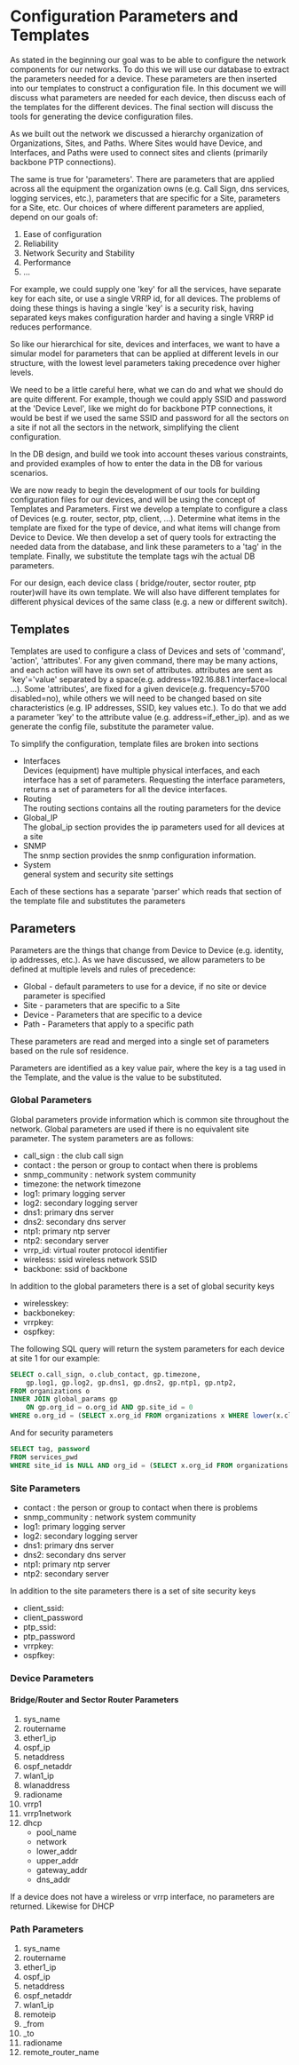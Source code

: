 # Configuration Parameters and Templates
As stated in the beginning our goal was to be able to configure the network components for our networks. 
To do this we will use our database to extract the parameters needed for a device. These parameters are
then inserted into our templates to construct a configuration file. In this document we will
discuss what parameters are needed for each device, then discuss each of the templates for 
the different devices. The final section will discuss the tools for generating the device
configuration files.

As we built out the network we discussed a hierarchy organization of Organizations, Sites, and Paths.
Where Sites would have Device, and Interfaces, and Paths were used to connect sites and clients (primarily
backbone PTP connections).

The same is true for 'parameters'. There are parameters that are applied across all the equipment the
organization owns (e.g. Call Sign, dns services, logging services, etc.), parameters that are specific for a Site,
parameters for a Site, etc. Our choices of where different parameters are applied, depend on
our goals of:
 1. Ease of configuration
 2. Reliability
 3. Network Security and Stability
 4. Performance
 5. ...

For example, we could supply one 'key' for all the services, have separate key for each site,
or use a single VRRP id, for all devices. The problems of doing these things is having a single
'key' is a security risk, having separated keys makes configuration harder and having a single
VRRP id reduces performance. 

So like our hierarchical for site, devices and interfaces, we want to have a simular model
for parameters that can be applied at different levels in our structure, with the lowest level 
parameters taking precedence over higher levels.

We need to be a little careful here, what we can do and what we should do are quite different. 
For example, though we could apply SSID and password at the 'Device Level',  like we might do for
backbone PTP connections, it would be best if we used the same SSID and password for all the 
sectors on a site if not all the sectors in the network, simplifying the client configuration.

In the DB design, and build we took into account theses various constraints, and provided examples
of how to enter the data in the DB for various scenarios.

We are now ready to begin the development of our tools for building configuration files for our 
devices, and will be using the concept of Templates and Parameters. First we develop a template 
to configure a class of Devices (e.g. router, sector, ptp, client, ...). Determine what items in the template
are fixed for the type of device, and what items will change from Device to Device. We then develop 
a set of query tools for extracting the needed data from the database, and link these parameters
to a 'tag' in the template. Finally, we substitute the template tags wih the actual DB parameters.

For our design, each device class ( bridge/router, sector router, ptp router)will have its 
own template. We will also have different templates for different physical devices of the same class
(e.g. a new or different switch).

## Templates
Templates are used to configure a class of Devices and sets of 'command', 'action', 'attributes'.
For any given command, there may be many actions, and each action will have its own set of attributes.
attributes are sent as 'key'='value' separated by a space(e.g. address=192.16.88.1  interface=local ...).
Some 'attributes', are fixed for a given device(e.g. frequency=5700 disabled=no), while others we 
will need to be changed based on site characteristics (e.g. IP addresses, SSID, key values etc.).
To do that we add a parameter 'key' to the attribute value (e.g. address=if_ether_ip). and as we
generate the config file, substitute the parameter value.

To simplify the configuration, template files are broken into sections

 * Interfaces  
Devices (equipment) have multiple physical interfaces, and each interface has a set of parameters.
Requesting the interface parameters, returns a set of parameters for all the device interfaces.
 * Routing  
The routing sections contains all the routing parameters for the device
 * Global_IP  
The global_ip section provides the ip parameters used for all devices at a site
 * SNMP  
The snmp section provides the snmp configuration information.
 * System  
general system and security site settings

Each of these sections has a separate 'parser' which reads that section of the template file and substitutes the
parameters

## Parameters
Parameters are the things that change from Device to Device (e.g. identity, ip addresses, etc.). As we have discussed, we allow 
parameters to be defined at multiple levels and rules of precedence:

 * Global - default parameters to use for a device, if no site or device parameter is specified
 * Site   - parameters that are specific to a Site
 * Device - Parameters that are specific to a device
 * Path   - Parameters that apply to a specific path

These parameters are read and merged into a single set of parameters based on the rule sof residence.

Parameters are identified as a key value pair, where the key is a tag used in the Template, 
and the value is the value to be substituted.



### Global Parameters
Global parameters provide information which is common site throughout the network. Global parameters
are used if there is no equivalent site parameter. 
The system parameters are as follows:
 * call_sign : the club call sign
 * contact : the person or group to contact when there is problems
 * snmp_community : network system community
 * timezone: the network timezone
 * log1: primary logging server
 * log2: secondary logging server
 * dns1: primary dns server
 * dns2: secondary dns server
 * ntp1: primary ntp server
 * ntp2: secondary server
 * vrrp_id: virtual router protocol identifier
 * wireless: ssid wireless network SSID
 * backbone: ssid of backbone

In addition to the global parameters there is a set of global security keys
 * wirelesskey: 
 * backbonekey:
 * vrrpkey:
 * ospfkey:

The following SQL query will return the system parameters for each device at site 1 for our example:
```sql
SELECT o.call_sign, o.club_contact, gp.timezone, 
    gp.log1, gp.log2, gp.dns1, gp.dns2, gp.ntp1, gp.ntp2,			
FROM organizations o
INNER JOIN global_params gp
    ON gp.org_id = o.org_id AND gp.site_id = 0
WHERE o.org_id = (SELECT x.org_id FROM organizations x WHERE lower(x.club_name) = 'YOUR CLUB');
```
And for security parameters
```sql
SELECT tag, password 
FROM services_pwd
WHERE site_id is NULL AND org_id = (SELECT x.org_id FROM organizations x WHERE lower(x.club_name) = 'example_club');
```

### Site Parameters

 * contact : the person or group to contact when there is problems
 * snmp_community : network system community
 * log1: primary logging server
 * log2: secondary logging server
 * dns1: primary dns server
 * dns2: secondary dns server
 * ntp1: primary ntp server
 * ntp2: secondary server

In addition to the site parameters there is a set of site security keys
 * client_ssid: 
 * client_password
 * ptp_ssid:
 * ptp_password
 * vrrpkey:
 * ospfkey:

### Device Parameters
#### Bridge/Router and Sector Router Parameters
 1. sys_name
 2. routername
 3. ether1_ip
 4. ospf_ip
 5. netaddress
 6. ospf_netaddr
 7. wlan1_ip
 8. wlanaddress
 9. radioname
 10. vrrp1
 11. vrrp1network
 12. dhcp
     * pool_name
     * network
     * lower_addr
     * upper_addr
     * gateway_addr
     * dns_addr

If a device does not have a wireless or vrrp interface, 
no parameters are returned. Likewise for DHCP

### Path Parameters
 1. sys_name
 2. routername
 3. ether1_ip
 4. ospf_ip
 5. netaddress
 6. ospf_netaddr
 7. wlan1_ip
 8. remoteip
 9. _from
 10. _to
 11. radioname
 12. remote_router_name
